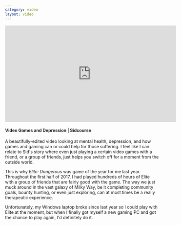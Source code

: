 ```yaml
---
category: video
layout: video
---
```


<iframe width="560" height="315" src="https://www.youtube-nocookie.com/embed/pIvcys_IPcQ" frameborder="0" allowfullscreen></iframe>

#### Video Games and Depression | Sidcourse

<!-- end -->

A beautifully-edited video looking at mental health, depression, and how games and gaming can or could help for those suffering. I feel like I can relate to Sid's story where even just playing a certain video games with a friend, or a group of friends, just helps you switch off for a moment from the outside world.

This is why *Elite: Dangerous* was game of the year for me last year. Throughout the first half of 2017, I had played hundreds of hours of Elite with a group of friends that are fairly good with the game. The way we just muck around in the vast galaxy of Milky Way, be it completing community goals, bounty hunting, or even just exploring, can at most times be a really therapeutic experience.

Unfortunately, my Windows laptop broke since last year so I could play with Elite at the moment, but when I finally got myself a new gaming PC and got the chance to play again, I'd definitely do it.
